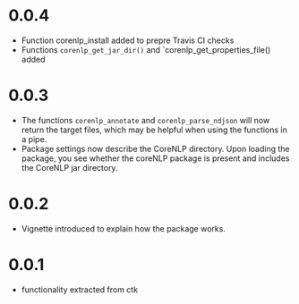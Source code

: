 # 0.0.4
 * Function corenlp_install added to prepre Travis CI checks
 * Functions `corenlp_get_jar_dir()` and `corenlp_get_properties_file() added

# 0.0.3
 * The functions `corenlp_annotate` and `corenlp_parse_ndjson` will now return the target files, which may be 
 helpful when using the functions in a pipe.
 * Package settings now describe the CoreNLP directory. Upon loading the package, you see whether
 the coreNLP package is present and includes the CoreNLP jar directory.
 

# 0.0.2
  * Vignette introduced to explain how the package works.

# 0.0.1
  * functionality extracted from ctk